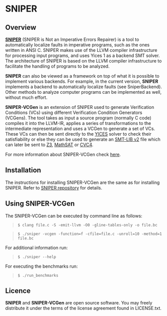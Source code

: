# SNIPER

## Overview

[**SNIPER**](https://github.com/lamraoui/sniper) (SNIPER is Not an Imperative
Errors Repairer) is a tool to automatically localize faults in imperative
programs, such as the ones written in ANSI C. SNIPER makes use of the LLVM
compiler infrastructure for processing input programs, and uses Yices 1 as a
backend SMT solver. The architecture of SNIPER is based on the LLVM compiler
infrastructure to facilitate the handling of programs to be analyzed.

**SNIPER** can also be viewed as a framework on top of what it is possible to
implement various backends. For example, in the current version, **SNIPER**
implements a backend to automatically localize faults (see SniperBackend).
Other methods to analyze computer programs can be implemented as well, without
much effort.

**SNIPER-VCGen** is an extension of SNIPER used to generate Verification
Conditions (VCs) using different Verification Condition Generators (VCGens).
The tool takes as input a source program (normally C code) compiles it into
the LLVM-IR, applies a series of transformations to the intermediate
representation and uses a VCGen to generate a set of VCs. These VCs can then
be sent directly to the
[YICES](http://yices.csl.sri.com/old/download-yices1.shtml) solver to check
their satisfiability or else they can be used to generate an [SMT-LIB
v2](http://smtlib.cs.uiowa.edu/) file which can later be sent to
[Z3](https://github.com/Z3Prover/z3), [MathSAT](http://mathsat.fbk.eu/) or
[CVC4](http://cvc4.cs.nyu.edu/web/).

For more information about SNIPER-VCGen check
[here](http://alfa.di.uminho.pt/~belolourenco/sniper-vcgen/sniper-vcgen.html).

## Installation

The instructions for installing SNIPER-VCGen are the same as for installing
SNIPER. Refer to [SNIPER repository](https://github.com/lamraoui/sniper) for details.

## Using SNIPER-VCGen

The SNIPER-VCGen can be executed by command line as follows:

> `$ clang file.c -S -emit-llvm -O0 -gline-tables-only -o file.bc`

> `$ ./sniper -vcgen -function=f -cfile=file.c -unroll=10 -method=1 file.bc`

For additional information run:

> `$ ./sniper --help`

For executing the benchmarks run:

> `$ ./run_benchmarks`

## Licence

**SNIPER** and **SNIPER-VCGen** are open source software. You may freely distribute it under the terms of
the license agreement found in LICENSE.txt.